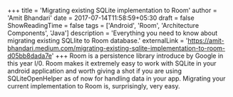 +++
title = 'Migrating existing SQLite implementation to Room'
author = 'Amit Bhandari'
date = 2017-07-14T11:58:59+05:30
draft = false
ShowReadingTime = false
tags = ['Android', 'Room', 'Architecture Components', 'Java']
description = 'Everything you need to know about migrating existing SQLlite to Room database.'
externalLink = 'https://amit-bhandari.medium.com/migrating-existing-sqlite-implementation-to-room-d05bb8dada7e'
+++
Room is a persistence library introduce by Google in this year I/0. 
Room makes it extremely easy to work with SQLite in your android application and worth giving a shot if you are using SQLiteOpenHelper as of now for handling data in your app. 
Migrating your current implementation to Room is, surprisingly, very easy.